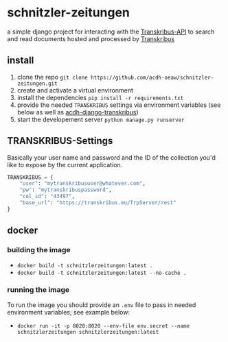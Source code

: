 # schnitzler-zeitungen

a simple django project for interacting with the [Transkribus-API](https://transkribus.eu/wiki/index.php/REST_Interface) to search and read documents hosted and processed by [Transkribus](https://transkribus.eu/Transkribus/)

## install

1. clone the repo `git clone https://github.com/acdh-oeaw/schnitzler-zeitungen.git`
1. create and activate a virtual environment
1. install the dependencies `pip install -r requirements.txt`
1. provide the needed `TRANSKRIBUS` settings via environment variables (see below as well as [acdh-django-transkribus](https://github.com/acdh-oeaw/acdh-django-transkribus))
1. start the developement server `python manage.py runserver`

## TRANSKRIBUS-Settings

Basically your user name and password and the ID of the collection you'd like to expose by the current application.

```python
TRANSKRIBUS = {
    "user": "mytranskribususer@whatever.com",
    "pw": "mytranskribuspassword",
    "col_id": "43497",
    "base_url": "https://transkribus.eu/TrpServer/rest"
}
```


## docker

### building the image

* `docker build -t schnitzlerzeitungen:latest .`
* `docker build -t schnitzlerzeitungen:latest --no-cache .`

### running the image

To run the image you should provide an `.env` file to pass in needed environment variables; see example below:

* `docker run -it -p 8020:8020 --env-file env.secret --name schnitzlerzeitungen schnitzlerzeitungen:latest`